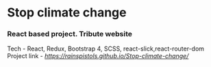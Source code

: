 <h1>Stop climate change</h1> 
<h3>React based project. Tribute website</h3>

Tech - React, Redux, Bootstrap 4, SCSS, react-slick,react-router-dom
Project link - <i>https://rainspistols.github.io/Stop-climate-change/</i>
